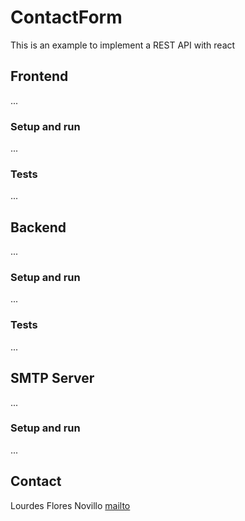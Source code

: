 # ContactForm

This is an example to implement a REST API with react


## Frontend

...

### Setup and run

...

### Tests

...

## Backend

... 

### Setup and run

...

### Tests

...

## SMTP Server

...

### Setup and run

...

## Contact

Lourdes Flores Novillo
[mailto](mailto:lourdes.flores.novillo@gmail.com)